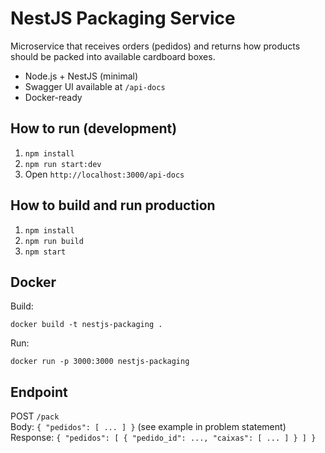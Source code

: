 # NestJS Packaging Service

Microservice that receives orders (pedidos) and returns how products should be packed into available cardboard boxes.
- Node.js + NestJS (minimal)
- Swagger UI available at `/api-docs`
- Docker-ready

## How to run (development)
1. `npm install`
2. `npm run start:dev`
3. Open `http://localhost:3000/api-docs`

## How to build and run production
1. `npm install`
2. `npm run build`
3. `npm start`

## Docker
Build:
```
docker build -t nestjs-packaging .
```
Run:
```
docker run -p 3000:3000 nestjs-packaging
```

## Endpoint
POST `/pack`  
Body: `{ "pedidos": [ ... ] }` (see example in problem statement)  
Response: `{ "pedidos": [ { "pedido_id": ..., "caixas": [ ... ] } ] }`

